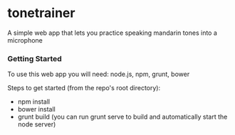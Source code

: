 # tonetrainer
A simple web app that lets you practice speaking mandarin tones into a microphone

### Getting Started
To use this web app you will need: node.js, npm, grunt, bower

Steps to get started (from the repo's root directory):
* npm install
* bower install
* grunt build (you can run grunt serve to build and automatically start the node server)
